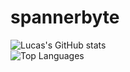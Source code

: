# spannerbyte

![Lucas's GitHub stats](https://github-readme-stats.vercel.app/api?username=spannerbyte&count_private=true&show_icons=true&theme=radical)
<br />
![Top Languages](https://github-readme-stats.vercel.app/api/top-langs/?username=spannerbyte&layout=compact&langs_count=10)

<!--
**spannerbyte/spannerbyte** is a ✨ _special_ ✨ repository because its `README.md` (this file) appears on your GitHub profile.

Here are some ideas to get you started:

- 🔭 I’m currently working on ...
- 🌱 I’m currently learning ...
- 👯 I’m looking to collaborate on ...
- 🤔 I’m looking for help with ...
- 💬 Ask me about ...
- 📫 How to reach me: ...
- 😄 Pronouns: ...
- ⚡ Fun fact: ...
-->
